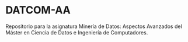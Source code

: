 # DATCOM-AA
Repositorio para la asignatura Minería de Datos: Aspectos Avanzados del Máster en Ciencia de Datos e Ingeniería de Computadores. 
